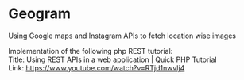 # Geogram
Using Google maps and Instagram APIs to fetch location wise images

Implementation of the following php REST tutorial:<br/>
Title: Using REST APIs in a web application | Quick PHP Tutorial<br/>
Link: https://www.youtube.com/watch?v=RTjd1nwvlj4


